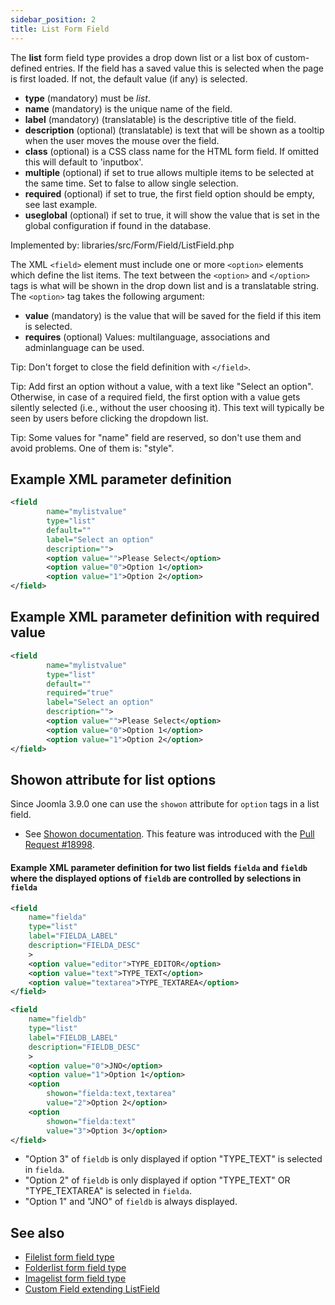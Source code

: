 ```yaml
---
sidebar_position: 2
title: List Form Field
---
```


The **list** form field type provides  a drop down list or a list box of custom-defined entries. If the field has a saved value this is selected when the page is first loaded. If not, the default value (if any) is selected.

- **type** (mandatory) must be *list*.
- **name** (mandatory) is the unique name of the field.
- **label** (mandatory) (translatable) is the descriptive title of the
    field.
- **description** (optional) (translatable) is text that will be shown
     as a tooltip when the user moves the mouse over the field.
- **class** (optional) is a CSS class name for the HTML form field. If omitted this will default to 'inputbox'.
- **multiple** (optional) if set to true allows multiple items to be selected at the same time. Set to false to allow single selection.
- **required** (optional) if set to true, the first field option should be empty, see last example.
- **useglobal** (optional) if set to true, it will show the value that is set in the global configuration if found in the database.

Implemented by: libraries/src/Form/Field/ListField.php

The XML `<field>` element must include one or more `<option>` elements which define the list items. The text between the `<option>` and `</option>` tags is what will be shown in the drop down list and is a translatable string. The `<option>` tag takes the following argument:

-    **value** (mandatory) is the value that will be saved for the field if this item is selected.
 -   **requires** (optional) Values: multilanguage, associations and adminlanguage can be used.

Tip: Don't forget to close the field definition with `</field>`.

Tip: Add first an option without a value, with a text like "Select an option". Otherwise, in case of a required field, the first option with a value gets silently selected (i.e., without the user choosing it). This text will typically be seen by users before clicking the dropdown list.

Tip: Some values for "name" field are reserved, so don't use them and avoid problems. One of them is: "style".

## Example XML parameter definition

```xml
<field
        name="mylistvalue" 
        type="list" 
        default="" 
        label="Select an option" 
        description="">
        <option value="">Please Select</option>
        <option value="0">Option 1</option>
        <option value="1">Option 2</option>
</field>
```

## Example XML parameter definition with required value

```xml
<field
        name="mylistvalue" 
        type="list" 
        default="" 
        required="true" 
        label="Select an option" 
        description="">
        <option value="">Please Select</option>
        <option value="0">Option 1</option>
        <option value="1">Option 2</option>
</field>
```

## Showon attribute for list options

Since Joomla 3.9.0 one can use the `showon` attribute for `option` tags in a list field.

* See [Showon documentation](https://docs.joomla.org/Special:MyLanguage/Form_field#Showon).
    This feature was introduced with the [Pull Request #18998](https://github.com/joomla/joomla-cms/pull/18998).
#### Example XML parameter definition for two list fields `fielda` and `fieldb` where the displayed options of `fieldb` are controlled by selections in `fielda`

```xml
<field
    name="fielda"
    type="list"
    label="FIELDA_LABEL"
    description="FIELDA_DESC"
    >
    <option value="editor">TYPE_EDITOR</option>
    <option value="text">TYPE_TEXT</option>
    <option value="textarea">TYPE_TEXTAREA</option>
</field>

<field
    name="fieldb"
    type="list"
    label="FIELDB_LABEL"
    description="FIELDB_DESC"
    >
    <option value="0">JNO</option>
    <option value="1">Option 1</option>
    <option
	    showon="fielda:text,textarea"
	    value="2">Option 2</option>
    <option
	    showon="fielda:text"
	    value="3">Option 3</option>
</field>
```
*    "Option 3" of `fieldb` is only displayed if option "TYPE_TEXT" is selected in `fielda`.
*    "Option 2" of `fieldb` is only displayed if option "TYPE_TEXT" OR "TYPE_TEXTAREA" is selected in `fielda`.
*    "Option 1" and "JNO" of `fieldb` is always displayed.
 
## See also

* [Filelist form field type](./filelist.md)
* [Folderlist form field type](./folderlist.md)
* [Imagelist form field type](./imagelist.md)
* [Custom Field extending ListField](../example-custom-fields.md#custom-field-extending-listfield)

